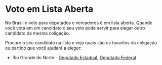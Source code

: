 # Voto em Lista Aberta

No Brasil o voto para deputados e vereadores é em lista aberta.
Quando você vota em um candidato o seu voto pode servir para eleger outro candidato da mesma coligação.

Procure o seu candidato na lista e veja quais são os favaritos da coligação ou partido que você ajudará a eleger:

 + Rio Grande do Norte - [Deputado Estadual](rn-estadual.md), [Deputado Federal](rn-federal.md)
